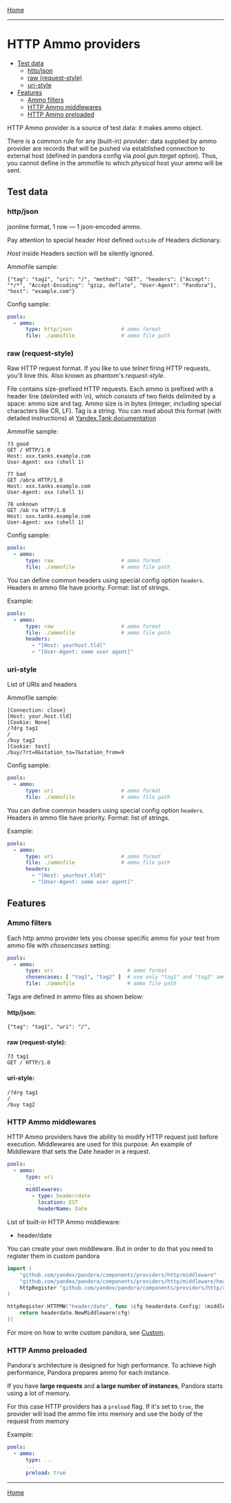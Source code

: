 [Home](index.md)

---

# HTTP Ammo providers

- [Test data](#test-data)
  - [http/json](#httpjson)
  - [raw (request-style)](#raw-request-style)
  - [uri-style](#uri-style)
- [Features](#features)
  - [Ammo filters](#ammo-filters)
  - [HTTP Ammo middlewares](#http-ammo-middlewares)
  - [HTTP Ammo preloaded](#http-ammo-preloaded)

HTTP Ammo provider is a source of test data: it makes ammo object.

There is a common rule for any (built-in) provider: data supplied by ammo provider are records that will be pushed via
established connection to external host (defined in pandora config via _pool.gun.target_ option). Thus, you cannot
define in the ammofile to which _physical_ host your ammo will be sent.

## Test data

### http/json

jsonline format, 1 row — 1 json-encoded ammo.

Pay attention to special header _Host_ defined `outside` of Headers dictionary.

_Host_ inside Headers section will be silently ignored.

Ammofile sample:

```
{"tag": "tag1", "uri": "/", "method": "GET", "headers": {"Accept": "*/*", "Accept-Encoding": "gzip, deflate", "User-Agent": "Pandora"}, "host": "example.com"}
```

Config sample:

```yaml
pools:
  - ammo:
      type: http/json                # ammo format
      file: ./ammofile               # ammo file path
```

### raw (request-style)

Raw HTTP request format. If you like to use _telnet_ firing HTTP requests, you'll love this.
Also known as phantom's _request-style_.

File contains size-prefixed HTTP requests. Each ammo is prefixed with a header line (delimited with \n), which consists
of two fields delimited by a space: ammo size and tag. Ammo size is in bytes (integer, including special characters like
CR, LF). Tag is a string. You can read about this format (with detailed instructions) at
[Yandex.Tank documentation](https://yandextank.readthedocs.io/en/latest/tutorial.html#request-style)

Ammofile sample:

```
73 good
GET / HTTP/1.0
Host: xxx.tanks.example.com
User-Agent: xxx (shell 1)

77 bad
GET /abra HTTP/1.0
Host: xxx.tanks.example.com
User-Agent: xxx (shell 1)

78 unknown
GET /ab ra HTTP/1.0
Host: xxx.tanks.example.com
User-Agent: xxx (shell 1)
```

Config sample:

```yaml
pools:
  - ammo:
      type: raw                      # ammo format
      file: ./ammofile               # ammo file path
```

You can define common headers using special config option `headers`. Headers in ammo file have priority. Format: list of
strings.

Example:

```yaml
pools:
  - ammo:
      type: raw                      # ammo format
      file: ./ammofile               # ammo file path
      headers:
        - "[Host: yourhost.tld]"
        - "[User-Agent: some user agent]"
```

### uri-style

List of URIs and headers

Ammofile sample:

```
[Connection: close]
[Host: your.host.tld]
[Cookie: None]
/?drg tag1
/
/buy tag2
[Cookie: test]
/buy/?rt=0&station_to=7&station_from=9
```

Config sample:


```yaml
pools:
  - ammo:
      type: uri                      # ammo format
      file: ./ammofile               # ammo file path
```

You can define common headers using special config option `headers`. Headers in ammo file have priority. Format: list of
strings.

Example:

```yaml
pools:
  - ammo:
      type: uri                      # ammo format
      file: ./ammofile               # ammo file path
      headers:
        - "[Host: yourhost.tld]"
        - "[User-Agent: some user agent]"
```

## Features

### Ammo filters

Each http ammo provider lets you choose specific ammo for your test from ammo file with _chosencases_ setting:

```yaml
pools:
  - ammo:
      type: uri                        # ammo format
      chosencases: [ "tag1", "tag2" ]  # use only "tag1" and "tag2" ammo for this test
      file: ./ammofile                 # ammo file path
```

Tags are defined in ammo files as shown below:

#### http/json:

```
{"tag": "tag1", "uri": "/",
```

#### raw (request-style):

```
73 tag1
GET / HTTP/1.0
```

#### uri-style:

```
/?drg tag1
/
/buy tag2
```

### HTTP Ammo middlewares

HTTP Ammo providers have the ability to modify HTTP request just before execution.
Middlewares are used for this purpose. An example of Middleware that sets the Date header in a request.

```yaml
pools:
  - ammo:
      type: uri
      ...
      middlewares:
        - type: header/date
          location: EST
          headerName: Date
```

List of built-in HTTP Ammo middleware:

- header/date

You can create your own middleware. But in order to do that you need to register them in custom pandora

```go
import (
    "github.com/yandex/pandora/components/providers/http/middleware"
    "github.com/yandex/pandora/components/providers/http/middleware/headerdate"
    httpRegister "github.com/yandex/pandora/components/providers/http/register"
)

httpRegister.HTTPMW("header/date", func (cfg headerdate.Config) (middleware.Middleware, error) {
    return headerdate.NewMiddleware(cfg)
})
```

For more on how to write custom pandora, see [Custom](custom.md).

### HTTP Ammo preloaded

Pandora's architecture is designed for high performance. To achieve high performance, Pandora prepares ammo for each
instance.

If you have **large requests** and **a large number of instances**, Pandora starts using a lot of memory.

For this case HTTP providers has a ``preload`` flag. If it's set to ``true``, the provider will load the ammo file into
memory and use the body of the request from memory

Example:

```yaml
pools:
  - ammo:
      type: ...
      ...
      preload: true
```

---

[Home](index.md)
